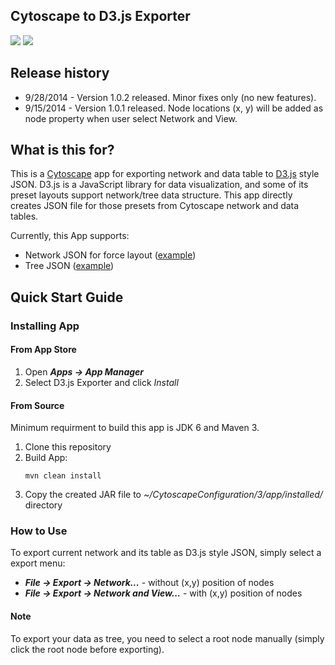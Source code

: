 ## Cytoscape to D3.js Exporter


![](http://cl.ly/Xk5o/cytoscape-flat-logo-orange-100.png) ![](http://cl.ly/XkMY/d3logo.svg)

## Release history
* 9/28/2014 - Version 1.0.2 released.  Minor fixes only (no new features).
* 9/15/2014 - Version 1.0.1 released.  Node locations (x, y) will be added as node property when user select Network and View.
 

## What is this for?
This is a [Cytoscape](http://www.cytoscape.org/) app for exporting network and data table to [D3.js](http://d3js.org/) style JSON.  D3.js is a JavaScript library for data visualization, and some of its preset layouts support network/tree data structure.  This app directly creates JSON file for those presets from Cytoscape network and data tables.

Currently, this App supports:

* Network JSON for force layout ([example](http://bl.ocks.org/mbostock/4062045))
* Tree JSON ([example](http://mbostock.github.io/d3/talk/20111018/tree.html))

## Quick Start Guide

### Installing App

#### From App Store
1. Open __*Apps &rarr; App Manager*__
1. Select D3.js Exporter and click _Install_


#### From Source
Minimum requirment to build this app is JDK 6 and Maven 3.

1. Clone this repository
1. Build App:
    ```
    mvn clean install
    ```
1. Copy the created JAR file to _~/CytoscapeConfiguration/3/app/installed/_ directory

### How to Use
To export current network and its table as D3.js style JSON, simply select a export menu:

* __*File &rarr; Export &rarr; Network...*__ - without (x,y) position of nodes
* __*File &rarr; Export &rarr; Network and View...*__ - with (x,y) position of nodes

#### Note
To export your data as tree, you need to select a root node manually (simply click the root node before exporting).

